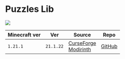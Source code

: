 # Puzzles Lib

![](https://i.imgur.com/4htIK3r.png)

| Minecraft ver | Ver       | Source                                                                                                                   | Repo                                          |
| ------------- | --------- | ------------------------------------------------------------------------------------------------------------------------ | --------------------------------------------- |
| `1.21.1`      | `21.1.22` | [CurseForge](https://www.curseforge.com/minecraft/mc-mods/puzzles-lib)<br>[Modirinth](https://modrinth.com/mod/puzzles-lib) | [GitHub](https://github.com/Fuzss/puzzleslib) |
